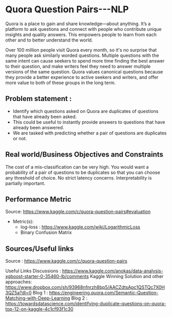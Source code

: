 # Quora Question Pairs---NLP
Quora is a place to gain and share knowledge—about anything. It’s a platform to ask questions and connect with people who contribute unique insights and quality answers. This empowers people to learn from each other and to better understand the world.

Over 100 million people visit Quora every month, so it's no surprise that many people ask similarly worded questions. Multiple questions with the same intent can cause seekers to spend more time finding the best answer to their question, and make writers feel they need to answer multiple versions of the same question. Quora values canonical questions because they provide a better experience to active seekers and writers, and offer more value to both of these groups in the long term.

## Problem statement :
- Identify which questions asked on Quora are duplicates of questions that have already been asked.
- This could be useful to instantly provide answers to questions that have already been answered.
- We are tasked with predicting whether a pair of questions are duplicates or not.

## Real world/Business Objectives and Constraints
The cost of a mis-classification can be very high.
You would want a probability of a pair of questions to be duplicates so that you can choose any threshold of choice.
No strict latency concerns.
Interpretability is partially important.

## Performance Metric
Source: https://www.kaggle.com/c/quora-question-pairs#evaluation

- Metric(s):
  - log-loss : https://www.kaggle.com/wiki/LogarithmicLoss
  - Binary Confusion Matrix

## Sources/Useful links
Source : https://www.kaggle.com/c/quora-question-pairs

Useful Links
Discussions : https://www.kaggle.com/anokas/data-analysis-xgboost-starter-0-35460-lb/comments
Kaggle Winning Solution and other approaches: https://www.dropbox.com/sh/93968nfnrzh8bp5/AACZdtsApc1QSTQc7X0H3QZ5a?dl=0
Blog 1 : https://engineering.quora.com/Semantic-Question-Matching-with-Deep-Learning
Blog 2 : https://towardsdatascience.com/identifying-duplicate-questions-on-quora-top-12-on-kaggle-4c1cf93f1c30
